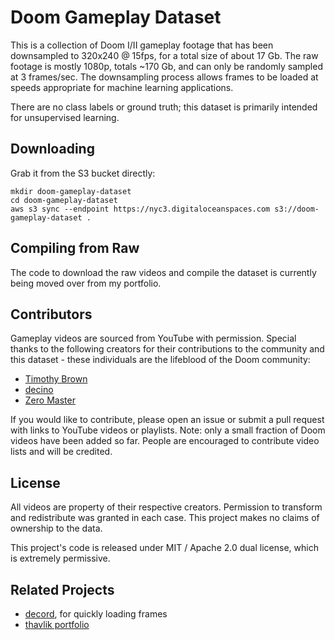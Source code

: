 # Doom Gameplay Dataset
This is a collection of Doom I/II gameplay footage that has been downsampled to 320x240 @ 15fps, for a total size of about 17 Gb. The raw footage is mostly 1080p, totals ~170 Gb, and can only be randomly sampled at 3 frames/sec. The downsampling process allows frames to be loaded at speeds appropriate for machine learning applications.

There are no class labels or ground truth; this dataset is primarily intended for unsupervised learning.

## Downloading
Grab it from the S3 bucket directly:
```
mkdir doom-gameplay-dataset
cd doom-gameplay-dataset
aws s3 sync --endpoint https://nyc3.digitaloceanspaces.com s3://doom-gameplay-dataset .
```

## Compiling from Raw
The code to download the raw videos and compile the dataset is currently being moved over from my portfolio.

## Contributors
Gameplay videos are sourced from YouTube with permission. Special thanks to the following creators for their contributions to the community and this dataset - these individuals are the lifeblood of the Doom community:
- [Timothy Brown](https://www.youtube.com/user/mArt1And00m3r11339)
- [decino](https://www.youtube.com/c/decino)
- [Zero Master](https://www.youtube.com/channel/UCiVZWY9LmrJFOg3hWGjyBbw)

If you would like to contribute, please open an issue or submit a pull request with links to YouTube videos or playlists. Note: only a small fraction of Doom videos have been added so far. People are encouraged to contribute video lists and will be credited.

## License
All videos are property of their respective creators. Permission to transform and redistribute was granted in each case. This project makes no claims of ownership to the data.

This project's code is released under MIT / Apache 2.0 dual license, which is extremely permissive.

## Related Projects
- [decord](https://github.com/dmlc/decord), for quickly loading frames
- [thavlik portfolio](https://github.com/thavlik/machine-learning-portfolio)
